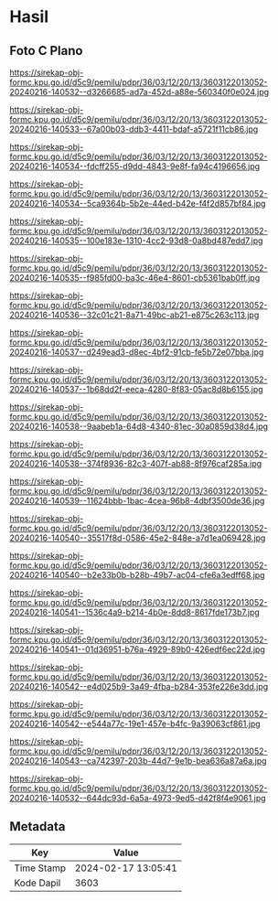# Hasil

## Foto C Plano

https://sirekap-obj-formc.kpu.go.id/d5c9/pemilu/pdpr/36/03/12/20/13/3603122013052-20240216-140532--d3266685-ad7a-452d-a88e-560340f0e024.jpg

https://sirekap-obj-formc.kpu.go.id/d5c9/pemilu/pdpr/36/03/12/20/13/3603122013052-20240216-140533--67a00b03-ddb3-4411-bdaf-a5721f11cb86.jpg

https://sirekap-obj-formc.kpu.go.id/d5c9/pemilu/pdpr/36/03/12/20/13/3603122013052-20240216-140534--fdcff255-d9dd-4843-9e8f-fa94c4196656.jpg

https://sirekap-obj-formc.kpu.go.id/d5c9/pemilu/pdpr/36/03/12/20/13/3603122013052-20240216-140534--5ca9364b-5b2e-44ed-b42e-f4f2d857bf84.jpg

https://sirekap-obj-formc.kpu.go.id/d5c9/pemilu/pdpr/36/03/12/20/13/3603122013052-20240216-140535--100e183e-1310-4cc2-93d8-0a8bd487edd7.jpg

https://sirekap-obj-formc.kpu.go.id/d5c9/pemilu/pdpr/36/03/12/20/13/3603122013052-20240216-140535--f985fd00-ba3c-46e4-8601-cb5361bab0ff.jpg

https://sirekap-obj-formc.kpu.go.id/d5c9/pemilu/pdpr/36/03/12/20/13/3603122013052-20240216-140536--32c01c21-8a71-49bc-ab21-e875c263c113.jpg

https://sirekap-obj-formc.kpu.go.id/d5c9/pemilu/pdpr/36/03/12/20/13/3603122013052-20240216-140537--d249ead3-d8ec-4bf2-91cb-fe5b72e07bba.jpg

https://sirekap-obj-formc.kpu.go.id/d5c9/pemilu/pdpr/36/03/12/20/13/3603122013052-20240216-140537--1b68dd2f-eeca-4280-8f83-05ac8d8b6155.jpg

https://sirekap-obj-formc.kpu.go.id/d5c9/pemilu/pdpr/36/03/12/20/13/3603122013052-20240216-140538--9aabeb1a-64d8-4340-81ec-30a0859d38d4.jpg

https://sirekap-obj-formc.kpu.go.id/d5c9/pemilu/pdpr/36/03/12/20/13/3603122013052-20240216-140538--374f8936-82c3-407f-ab88-8f976caf285a.jpg

https://sirekap-obj-formc.kpu.go.id/d5c9/pemilu/pdpr/36/03/12/20/13/3603122013052-20240216-140539--11624bbb-1bac-4cea-96b8-4dbf3500de36.jpg

https://sirekap-obj-formc.kpu.go.id/d5c9/pemilu/pdpr/36/03/12/20/13/3603122013052-20240216-140540--35517f8d-0586-45e2-848e-a7d1ea069428.jpg

https://sirekap-obj-formc.kpu.go.id/d5c9/pemilu/pdpr/36/03/12/20/13/3603122013052-20240216-140540--b2e33b0b-b28b-49b7-ac04-cfe6a3edff68.jpg

https://sirekap-obj-formc.kpu.go.id/d5c9/pemilu/pdpr/36/03/12/20/13/3603122013052-20240216-140541--1536c4a9-b214-4b0e-8dd8-8617fde173b7.jpg

https://sirekap-obj-formc.kpu.go.id/d5c9/pemilu/pdpr/36/03/12/20/13/3603122013052-20240216-140541--01d36951-b76a-4929-89b0-426edf6ec22d.jpg

https://sirekap-obj-formc.kpu.go.id/d5c9/pemilu/pdpr/36/03/12/20/13/3603122013052-20240216-140542--e4d025b9-3a49-4fba-b284-353fe226e3dd.jpg

https://sirekap-obj-formc.kpu.go.id/d5c9/pemilu/pdpr/36/03/12/20/13/3603122013052-20240216-140542--e544a77c-19e1-457e-b4fc-9a39063cf861.jpg

https://sirekap-obj-formc.kpu.go.id/d5c9/pemilu/pdpr/36/03/12/20/13/3603122013052-20240216-140543--ca742397-203b-44d7-9e1b-bea636a87a6a.jpg

https://sirekap-obj-formc.kpu.go.id/d5c9/pemilu/pdpr/36/03/12/20/13/3603122013052-20240216-140532--644dc93d-6a5a-4973-9ed5-d42f8f4e9061.jpg


## Metadata

| Key        | Value               |
| ---------- | ------------------- |
| Time Stamp | 2024-02-17 13:05:41 |
| Kode Dapil | 3603                |




